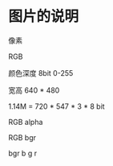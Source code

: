 # 图片的说明



像素

RGB

颜色深度 8bit 0-255

宽高 640 * 480

1.14M = 720 * 547 * 3 * 8 bit

RGB alpha

RGB bgr

bgr b g r